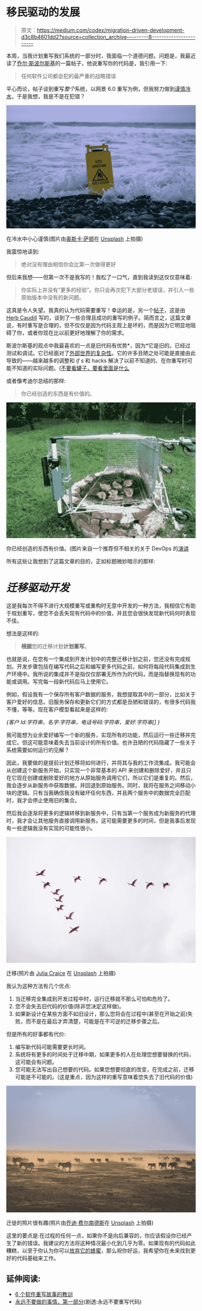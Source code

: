 # 移民驱动的发展

> 原文：<https://medium.com/codex/migration-driven-development-d3c8b4601dd2?source=collection_archive---------8----------------------->

本周，当我计划重写我们系统的一部分时，我面临一个道德问题。问题是，我最近读了[乔尔·斯波尔斯基](https://www.joelonsoftware.com/)的一篇帖子，他说重写你的代码是，我引用一下:

> 任何软件公司都会犯的最严重的战略错误

平心而论，帖子谈到重写*整个*系统，以网景 6.0 重写为例，但我努力做到[谨慎冷水](https://en.wiktionary.org/wiki/%D7%9E%D7%99_%D7%A9%D7%A0%D7%9B%D7%95%D7%94_%D7%91%D7%A8%D7%95%D7%AA%D7%97%D7%99%D7%9F_%D7%A0%D7%96%D7%94%D7%A8_%D7%91%D7%A6%D7%95%D7%A0%D7%A0%D7%99%D7%9F)，于是我想，我是不是在犯错？

![](img/f48e3ffe5cc9e4d0e15bee93b8ab6e21.png)

在冷水中小心谨慎(图片由[奥斯卡·萨顿](https://unsplash.com/@o5ky?utm_source=medium&utm_medium=referral)在 [Unsplash](https://unsplash.com?utm_source=medium&utm_medium=referral) 上拍摄)

我震惊地读到:

> 绝对没有理由相信你会比第一次做得更好

但后来我想——但第一次不是我写的！我松了一口气，直到我读到这仅仅意味着:

> 你实际上并没有“更多的经验”。你只会再次犯下大部分老错误，并引入一些原始版本中没有的新问题。

这真是令人失望。我真的认为代码需要重写！幸运的是，另一个[帖子](/@herbcaudill/lessons-from-6-software-rewrite-stories-635e4c8f7c22)，这是由 [Herb Caudill](https://medium.com/u/7235e9383aa6?source=post_page-----d3c8b4601dd2--------------------------------) 写的，谈到了一些合理且成功的重写的例子。简而言之，这篇文章说，有时重写是合理的，但不仅仅是因为代码主观上是坏的，而是因为它明显地阻碍了你，或者你现在比以前更好地理解了你的需求。

斯波尔斯基的观点中我最喜欢的一点是旧代码有优势*，因为*它是旧的。已经过测试和调试。它已经面对了[外部世界的复杂性](https://dotanrs.medium.com/your-system-is-feature-perfect-but-is-it-still-fragile-60e96541240b)。它的许多丑陋之处可能是直接由此导致的——越来越多的调整和 *if* s 和 hacks 解决了以前不知道的、在你重写时可能不知道的实际问题。([不要看罐子，要看里面是什么](https://en.wiktionary.org/wiki/%D7%90%D7%9C_%D7%AA%D7%A1%D7%AA%D7%9B%D7%9C_%D7%91%D7%A7%D7%A0%D7%A7%D7%9F_%D7%90%D7%9C%D7%90_%D7%91%D7%9E%D7%94_%D7%A9%D7%99%D7%A9_%D7%91%D7%95#Hebrew)

或者像考迪尔总结的那样:

> 你已经创造的东西是有价值的。

![](img/472505a447a5228823b6a7b635613419.png)

你已经创造的东西有价值。(图片来自一个推荐但不相关的关于 DevOps 的[演讲](https://www.youtube.com/watch?v=RTEgE2lcyk4)

所有这些让我想到了这篇文章的目的，正如标题微妙暗示的那样:

# ***迁移驱动开发***

这是我每次不得不进行大规模重写或重构时无意中开发的一种方法，我相信它有助于规划重写，使您不会丢失现有代码中的价值，并且您会很快发现新代码何时表现不佳。

想法是这样的:

> **根据**您的迁移计划**计划重写**。

也就是说，在您有一个集成到开发计划中的完整迁移计划之前，您还没有完成规划。开发步骤包括在编写代码之后和编写更多代码之前，如何将每段代码集成到生产环境中。我所说的集成并不是指仅仅部署无所作为的代码，而是指替换现有的功能或调用。写完每一段新代码后马上使用它。

例如，假设我有一个保存所有客户数据的服务，我想提取其中的一部分，比如关于客户爱好的信息。旧服务保存和更新它们的方式都是丑陋和错误的，有很多代码我不懂，等等。现在客户模型看起来是这样的:

*{客户 Id:字符串，名字:字符串，电话号码:字符串，爱好:字符串[] }*

我可能想为业余爱好编写一个新的服务，实现所有的功能，然后运行一些迁移并完成它。但这可能意味着失去当前设计的所有价值。也许丑陋的代码隐藏了一些关于系统需要如何运行的见解？

因此，我要做的是提前计划迁移将如何进行，并将其与我的工作流集成。我可能会从创建这个新服务开始，只实现一个非常基本的 API 来创建和删除爱好，并且只在它现在创建或删除爱好的地方从原始服务调用它们，所以它们是重复的。然后，我会逐步从新服务中获取数据，并回退到原始服务。同时，我将在服务之间移动小块的逻辑。只有当我确信我没有破坏任何东西，并且两个服务中的数据完全匹配时，我才会停止使用旧的集合。

然后我会逐渐将更多的逻辑转移到新服务中，只有当第一个服务成为新服务的代理时，我才会让其他服务直接调用新服务。这可能需要更多的时间，但是我事后发现有一些逻辑我没有实现的可能性很小。

![](img/e922b9c34132d48d7857ad562f959b85.png)

迁移(照片由 [Julia Craice](https://unsplash.com/@jcraice?utm_source=medium&utm_medium=referral) 在 [Unsplash](https://unsplash.com?utm_source=medium&utm_medium=referral) 上拍摄)

我认为这种方法有几个优点:

1.  当迁移完全集成到开发过程中时，运行迁移就不那么可怕和危险了。
2.  您不会失去旧代码的价值(除非您决定这样做)。
3.  如果新设计在某些方面不如旧设计，那么您将会在过程中(甚至在开始之前)失败，而不是在最后才弄清楚，可能是在不可逆的迁移步骤之后。

但是所有的好事都有代价:

1.  编写新代码可能需要更长时间。
2.  系统将有更多的时间处于迁移中期，如果更多的人在处理您想要替换的代码，这可能会有问题。
3.  您可能无法写出自己想要的代码。如果您想要彻底的改变，在完成之前，迁移可能是不可能的。(这是重点，因为这样的重写意味着您失去了旧代码的价值)

![](img/9f94aa247c9290a6761beb32989dcc40.png)

迁徙的照片很有趣(照片由[乔迪·费尔南德斯](https://unsplash.com/@tambuzi?utm_source=medium&utm_medium=referral)在 [Unsplash](https://unsplash.com?utm_source=medium&utm_medium=referral) 上拍摄)

这里的要点是:在过程的任何一点，如果你不是向后兼容的，你应该假设你已经产生了新的错误。我建议的方法将这种情况最小化到几乎为零。如果现有的代码如此糟糕，以至于你认为你可以[放弃它的蜂蜜](https://en.wiktionary.org/wiki/%D7%9C%D7%90_%D7%9E%D7%93%D7%91%D7%A9%D7%9A_%D7%95%D7%9C%D7%90_%D7%9E%D7%A2%D7%A7%D7%A6%D7%9A)，那么祝你好运，我希望你在未来找到更好的代码基础来工作。

## 延伸阅读:

*   [6 个软件重写故事的教训](/@herbcaudill/lessons-from-6-software-rewrite-stories-635e4c8f7c22)
*   [永远不要做的事情，第一部分](https://www.joelonsoftware.com/2000/04/06/things-you-should-never-do-part-i/)(剧透:永远不要重写代码)
